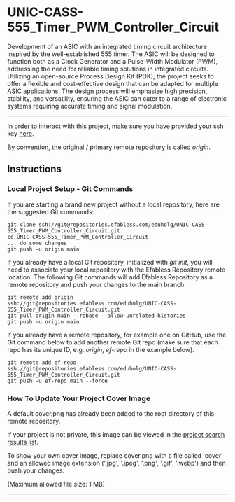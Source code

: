 
# UNIC-CASS-555_Timer_PWM_Controller_Circuit

Development of an ASIC with an integrated timing circuit architecture inspired by the well-established 555 timer. The ASIC will be designed to function both as a Clock Generator and a Pulse-Width Modulator (PWM), addressing the need for reliable timing solutions in integrated circuits. Utilizing an open-source Process Design Kit (PDK), the project seeks to offer a flexible and cost-effective design that can be adapted for multiple ASIC applications. The design process will emphasize high precision, stability, and versatility, ensuring the ASIC can cater to a range of electronic systems requiring accurate timing and signal modulation.


[comment]: # (The following section was added for your reference, it should be deleted.)
___

In order to interact with this project, make sure you have provided your ssh key [here](/settings/#nav-ssh-tab).

By convention, the original / primary remote repository is called *origin*.

## Instructions

### Local Project Setup - Git Commands

If you are starting a brand new project without a local repository, here are the suggested Git commands:

```console
git clone ssh://git@repositories.efabless.com/eduholg/UNIC-CASS-555_Timer_PWM_Controller_Circuit.git
cd UNIC-CASS-555_Timer_PWM_Controller_Circuit
... do some changes
git push -u origin main
```


If you already have a local Git repository, initialized with _git init_, you will need to associate your local repository with the Efabless Repository remote location. The following Git commands will add Efabless Repository as a remote repository and push your changes to the main branch.

```console
git remote add origin ssh://git@repositories.efabless.com/eduholg/UNIC-CASS-555_Timer_PWM_Controller_Circuit.git
git pull origin main --rebase --allow-unrelated-histories
git push -u origin main
```


If you already have a remote repository, for example one on GitHub, use the Git command below to add another remote Git repo (make sure that each repo has its unique ID, e.g. _origin_, _ef-repo_ in the example below).

```console
git remote add ef-repo ssh://git@repositories.efabless.com/eduholg/UNIC-CASS-555_Timer_PWM_Controller_Circuit.git
git push -u ef-repo main --force
```

### How To Update Your Project Cover Image

A default cover.png has already been added to the root directory of this remote repository.  

If your project is not private, this image can be viewed in the [project search results list](https://platform.efabless.com/projects/public).

To show your own cover image, replace cover.png with a file called 'cover' and an allowed image extension ('.jpg', '.jpeg', '.png', '.gif', '.webp') and then push your changes.  

(Maximum allowed file size: 1 MB)

___

